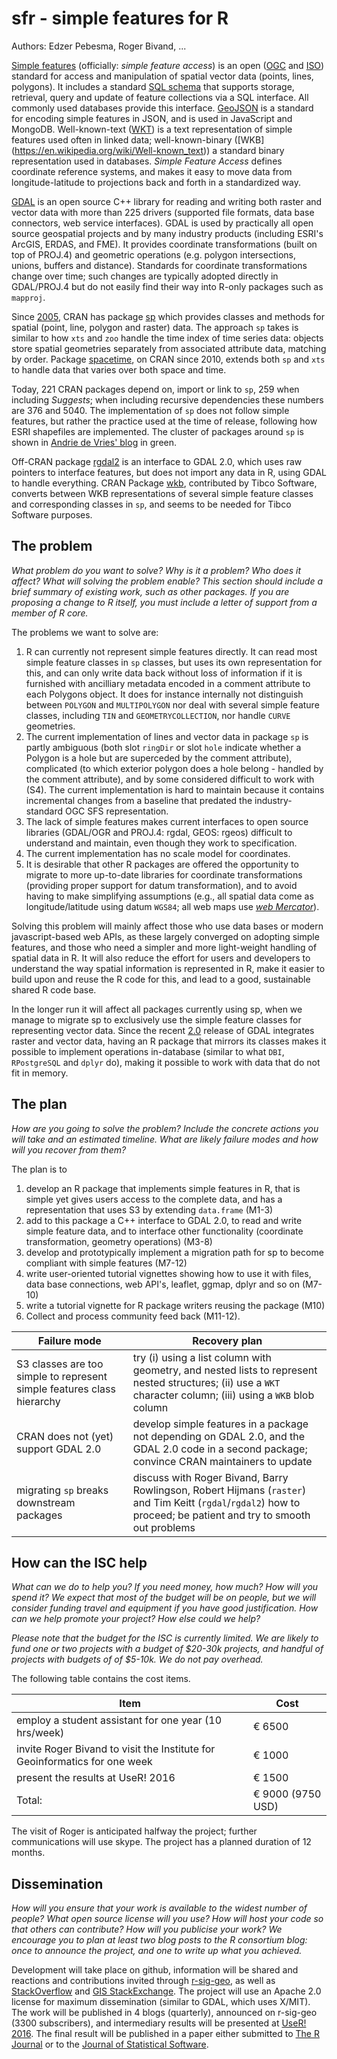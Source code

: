 # sfr - simple features for R

Authors: Edzer Pebesma, Roger Bivand, ...

[Simple features](https://en.wikipedia.org/wiki/Simple_Features) (officially: _simple feature access_) is an open ([OGC](http://www.opengeospatial.org/standards/sfa) and [ISO](http://www.iso.org/iso/home/store/catalogue_tc/catalogue_detail.htm?csnumber=40114)) standard for access and manipulation of spatial vector data (points, lines, polygons). It includes a standard [SQL schema](http://www.opengeospatial.org/standards/sfs) that supports storage, retrieval, query and update of feature collections via a SQL interface. All commonly used databases provide this interface. [GeoJSON](http://geojson.org/) is a standard for encoding simple features in JSON, and is used in JavaScript and MongoDB. Well-known-text ([WKT](https://en.wikipedia.org/wiki/Well-known_text)) is a text representation of simple features used often in linked data; well-known-binary ([WKB] (https://en.wikipedia.org/wiki/Well-known_text)) a standard binary representation used in databases. _Simple Feature Access_ defines coordinate reference systems, and makes it easy to move data from longitude-latitude to projections back and forth in a standardized way. 


[GDAL](http://gdal.org/) is an open source C++ library for reading and writing both raster and vector data with more than 225 drivers (supported file formats, data base connectors, web service interfaces). GDAL is used by practically all open source geospatial projects and by many industry products (including ESRI's ArcGIS, ERDAS, and FME). It provides coordinate transformations (built on top of PROJ.4) and geometric operations (e.g. polygon intersections, unions, buffers and distance). Standards for coordinate transformations change over time; such changes are typically adopted directly in GDAL/PROJ.4 but do not easily find their way into R-only packages such as `mapproj`.

Since [2005](https://stat.ethz.ch/pipermail/r-sig-geo/2005-April/000378.html), CRAN has package [sp](https://cran.r-project.org/web/packages/sp/) which provides classes and methods for spatial (point, line, polygon and raster) data. The approach `sp` takes is similar to how `xts` and `zoo` handle the time index of time series data: objects store spatial geometries separately from associated attribute data, matching by order. Package [spacetime](https://cran.r-project.org/web/packages/spacetime/index.html), on CRAN since 2010, extends both `sp` and `xts` to handle data that varies over both space and time.

Today, 221 CRAN packages depend on, import or link to `sp`, 259 when including _Suggests_; when including recursive dependencies these numbers are 376 and 5040. The implementation of `sp` does not follow simple features, but rather the practice used at the time of release, following how ESRI shapefiles are implemented. The cluster of packages around `sp` is shown in [Andrie de Vries' blog](http://blog.revolutionanalytics.com/2015/07/the-network-structure-of-cran.html) in green.

Off-CRAN package [rgdal2](https://github.com/thk686/rgdal2) is an interface to GDAL 2.0, which uses raw pointers to interface features, but does not import any data in R, using GDAL to handle everything. CRAN Package [wkb](https://cran.r-project.org/web/packages/wkb/index.html), contributed by Tibco Software, converts between WKB representations of several simple feature classes and corresponding classes in `sp`, and seems to be needed for Tibco Software purposes.

<!---
[second edition](http://www.springer.com/statistics/life+sciences%2C+medicine+%26+health/book/978-1-4614-7617-7))
-->

## The problem
_What problem do you want to solve? Why is it a problem? Who does it affect? What will solving the problem enable? This section should include a brief summary of existing work, such as other packages. If you are proposing a change to R itself, you must include a letter of support from a member of R core._

The problems we want to solve are:

1. R can currently not represent simple features directly. It can read most simple feature classes in `sp` classes, but uses its own representation for this, and can only write data back without loss of information if it is furnished with ancilliary metadata encoded in a comment attribute to each Polygons object. It does for instance internally not distinguish between `POLYGON` and `MULTIPOLYGON`  nor deal with several simple feature classes, including `TIN` and `GEOMETRYCOLLECTION`, nor handle `CURVE` geometries.
2. The current implementation of lines and vector data in package `sp` is partly ambiguous (both slot `ringDir` or slot `hole` indicate whether a Polygon is a hole but are superceded by the comment attribute), complicated (to which exterior polygon does a hole belong - handled by the comment attribute), and by some considered difficult to work with (S4). The current implementation is hard to maintain because it contains incremental changes from a baseline that predated the industry-standard OGC SFS representation.
3. The lack of simple features makes current interfaces to open source libraries (GDAL/OGR and PROJ.4: rgdal, GEOS: rgeos) difficult to understand and maintain, even though they work to specification.
4. The current implementation has no scale model for coordinates.
5. It is desirable that other R packages are offered the opportunity to migrate to more up-to-date libraries for coordinate transformations (providing proper support for datum transformation), and to avoid having to make simplifying assumptions (e.g., all spatial data come as longitude/latitude using datum `WGS84`; all web maps use [_web Mercator_](https://en.wikipedia.org/wiki/Web_Mercator)).

Solving this problem will mainly affect those who use data bases or modern javascript-based web APIs, as these largely converged on adopting simple features, and those who need a simpler and more light-weight handling of spatial data in R. It will also reduce the effort for users and developers to understand the way spatial information is represented in R, make it easier to build upon and reuse the R code for this, and lead to a good, sustainable shared R code base.

In the longer run it will affect all packages currently using sp, when we manage to migrate sp to exclusively use the simple feature classes for representing vector data. Since the recent [2.0](http://www.gdal.org/index.html) release of GDAL integrates raster and vector data, having an R package that mirrors its classes makes it possible to implement operations in-database (similar to what `DBI`, `RPostgreSQL` and `dplyr` do), making it possible to work with data that do not fit in memory.

## The plan
_How are you going to solve the problem? Include the concrete actions you will take and an estimated timeline. What are likely failure modes and how will you recover from them?_

The plan is to 

1. develop an R package that implements simple features in R, that is simple yet gives users access to the complete data, and has a representation that uses S3 by extending `data.frame` (M1-3)
2. add to this package a C++ interface to GDAL 2.0, to read and write simple feature data, and to interface other functionality (coordinate transformation, geometry operations) (M3-8)
3. develop and prototypically implement a migration path for sp to become compliant with simple features (M7-12)
4. write user-oriented tutorial vignettes showing how to use it with files, data base connections, web API's, leaflet, ggmap, dplyr and so on (M7-10)
5. write a tutorial vignette for R package writers reusing the package (M10)
6. Collect and process community feed back (M11-12).

|  Failure mode    |  Recovery plan     |
|------------------|--------------------|
| S3 classes are too simple to represent simple features class hierarchy | try (i) using a list column with geometry, and nested lists to represent nested structures; (ii) use a `WKT` character column; (iii) using a `WKB` blob column | 
| CRAN does not (yet) support GDAL 2.0 | develop simple features in a package not depending on GDAL 2.0, and the GDAL 2.0 code in a second package; convince CRAN maintainers to update |
| migrating `sp` breaks downstream packages | discuss with Roger Bivand, Barry Rowlingson, Robert Hijmans (`raster`) and Tim Keitt (`rgdal`/`rgdal2`) how to proceed; be patient and try to smooth out problems |


## How can the ISC help
_What can we do to help you? If you need money, how much? How will you spend it? We expect that most of the budget will be on people, but we will  consider funding travel and equipment if you have good justification. How can we help promote your project? How else could we help?_

_Please note that the budget for the ISC is currently limited. We are likely to fund one or two projects with a budget of $20-30k projects, and handful of projects with budgets of  of $5-10k. We do not pay overhead._


The following table contains the cost items.

| Item | Cost |
| ---- | ---- |
| employ a student assistant for one year (10 hrs/week) | &euro; 6500  |
| invite Roger Bivand to visit the Institute for Geoinformatics for one week | &euro; 1000 |
| present the results at UseR! 2016 | &euro; 1500 |
| Total: | &euro; 9000 (9750 USD) |

The visit of Roger is anticipated halfway the project; further communications will use skype. The project has a planned duration of 12 months.

## Dissemination

_How will you ensure that your work is available to the widest number of people? What open source license will you use? How will host your code so that others can contribute? How will you publicise your work? We encourage you to plan at least two blog posts to the R consortium blog: once to announce the project, and one to write up what you achieved._


Development will take place on github, information will be shared and reactions and contributions invited through [r-sig-geo](https://stat.ethz.ch/mailman/listinfo/r-sig-geo), as well as [StackOverflow](http://stackoverflow.com/) and [GIS StackExchange](http://gis.stackexchange.com/). The project will use an Apache 2.0 license for maximum dissemination (similar to GDAL, which uses X/MIT). The work will be published in 4 blogs (quarterly), announced on r-sig-geo (3300 subscribers), and intermediary results will be presented at [UseR! 2016](http://user2016.org/). The final result will be published in a paper either submitted to [The R Journal](https://journal.r-project.org/) or to the [Journal of Statistical Software](http://www.jstatsoft.org/).

